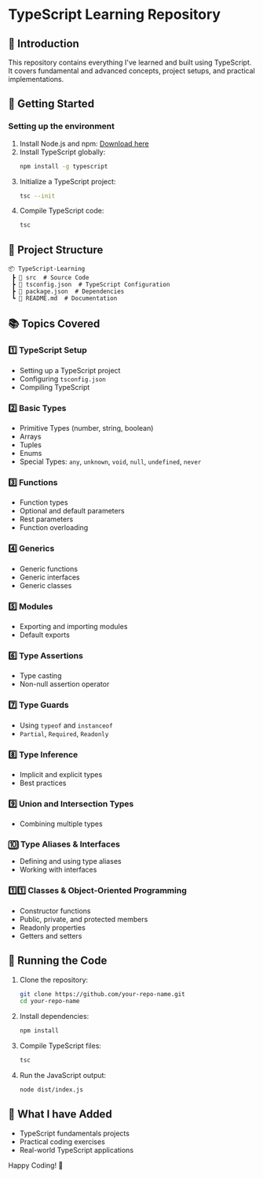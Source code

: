 # TypeScript Learning Repository

## 📌 Introduction
This repository contains everything I've learned and built using TypeScript. It covers fundamental and advanced concepts, project setups, and practical implementations.

## 🚀 Getting Started
### Setting up the environment
1. Install Node.js and npm: [Download here](https://nodejs.org/)
2. Install TypeScript globally:
   ```sh
   npm install -g typescript
   ```
3. Initialize a TypeScript project:
   ```sh
   tsc --init
   ```
4. Compile TypeScript code:
   ```sh
   tsc
   ```

## 📂 Project Structure
```
📦 TypeScript-Learning
 ┣ 📂 src  # Source Code
 ┣ 📜 tsconfig.json  # TypeScript Configuration
 ┣ 📜 package.json  # Dependencies
 ┗ 📜 README.md  # Documentation
```

## 📚 Topics Covered
### 1️⃣ TypeScript Setup
- Setting up a TypeScript project
- Configuring `tsconfig.json`
- Compiling TypeScript

### 2️⃣ Basic Types
- Primitive Types (number, string, boolean)
- Arrays
- Tuples
- Enums
- Special Types: `any`, `unknown`, `void`, `null`, `undefined`, `never`

### 3️⃣ Functions
- Function types
- Optional and default parameters
- Rest parameters
- Function overloading

### 4️⃣ Generics
- Generic functions
- Generic interfaces
- Generic classes

### 5️⃣ Modules
- Exporting and importing modules
- Default exports

### 6️⃣ Type Assertions
- Type casting
- Non-null assertion operator

### 7️⃣ Type Guards
- Using `typeof` and `instanceof`
- `Partial`, `Required`, `Readonly`

### 8️⃣ Type Inference
- Implicit and explicit types
- Best practices

### 9️⃣ Union and Intersection Types
- Combining multiple types

### 🔟 Type Aliases & Interfaces
- Defining and using type aliases
- Working with interfaces

### 1️⃣1️⃣ Classes & Object-Oriented Programming
- Constructor functions
- Public, private, and protected members
- Readonly properties
- Getters and setters

## 📝 Running the Code
1. Clone the repository:
   ```sh
   git clone https://github.com/your-repo-name.git
   cd your-repo-name
   ```
2. Install dependencies:
   ```sh
   npm install
   ```
3. Compile TypeScript files:
   ```sh
   tsc
   ```
4. Run the JavaScript output:
   ```sh
   node dist/index.js
   ```

## 🎯 What I have Added
- TypeScript fundamentals projects
- Practical coding exercises
- Real-world TypeScript applications

Happy Coding! 🚀

